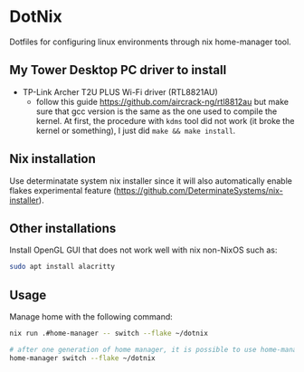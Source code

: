 # DotNix

Dotfiles for configuring linux environments through nix home-manager tool.

## My Tower Desktop PC driver to install
 - TP-Link Archer T2U PLUS Wi-Fi driver (RTL8821AU)
   - follow this guide https://github.com/aircrack-ng/rtl8812au but make sure that gcc version is the same as the one used to compile the kernel. At first, the procedure with `kdms` tool did not work (it broke the kernel or something), I just did `make && make install`.

## Nix installation
Use determinatate system nix installer since it will also automatically enable flakes experimental feature (https://github.com/DeterminateSystems/nix-installer).

## Other installations
Install OpenGL GUI that does not work well with nix non-NixOS such as:
```sh
sudo apt install alacritty
```

## Usage
Manage home with the following command:
```sh
nix run .#home-manager -- switch --flake ~/dotnix

# after one generation of home manager, it is possible to use home-manager directly
home-manager switch --flake ~/dotnix
```
